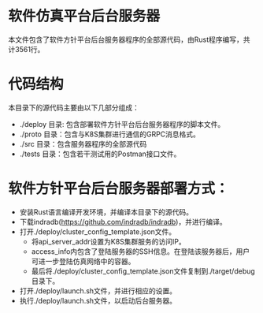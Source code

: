 # 软件仿真平台后台服务器

本文件包含了软件方针平台后台服务器程序的全部源代码，由Rust程序编写，共计3561行。

# 代码结构

本目录下的源代码主要由以下几部分组成：

* ./deploy 目录: 包含部署软件方针平台后台服务器程序的脚本文件。
* ./proto 目录：包含与K8S集群进行通信的GRPC消息格式。
* ./src 目录：包含服务器程序的全部源代码
* ./tests 目录：包含若干测试用的Postman接口文件。

# 软件方针平台后台服务器部署方式：
* 安装Rust语言编译开发环境，并编译本目录下的源代码。
* 下载indradb(https://github.com/indradb/indradb)，并进行编译。
* 打开./deploy/cluster_config_template.json文件。
    * 将api_server_addr设置为K8S集群服务的访问IP。
    * access_info内包含了登陆服务器的SSH信息。在登陆该服务器后，用户可进一步登陆仿真网络中的容器。
    * 最后将./deploy/cluster_config_template.json文件复制到./target/debug目录下。
* 打开./deploy/launch.sh文件，并进行相应的设置。
* 执行./deploy/launch.sh文件，以启动后台服务器。
